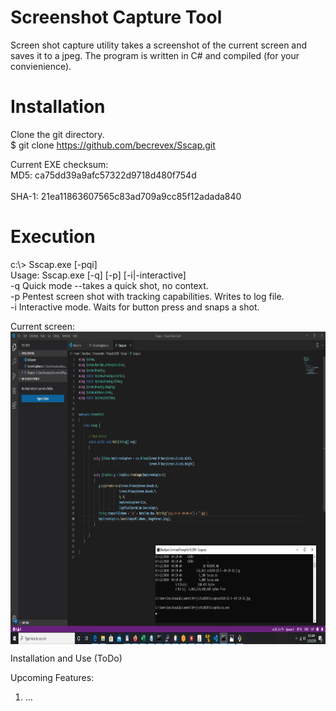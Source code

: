 # Screenshot Capture Tool

Screen shot capture utility takes a screenshot of the current screen and saves it to a jpeg. The program is written in C# and compiled (for your convienience).

# Installation
Clone the git directory.<br>
$ git clone https://github.com/becrevex/Sscap.git<br>

Current EXE checksum:<br>
   MD5: ca75dd39a9afc57322d9718d480f754d  <br>                           
   SHA-1: 21ea11863607565c83ad709a9cc85f12adada840<br>

# Execution
c:\\> Sscap.exe [-pqi]<br>
Usage: Sscap.exe [-q] [-p] [-i|-interactive]<br>
     -q     Quick mode --takes a quick shot, no context.<br>
     -p     Pentest screen shot with tracking capabilities. Writes to log file.<br>
     -i     Interactive mode.  Waits for button press and snaps a shot.<br>

Current screen:
<img align="center" src="https://github.com/becrevex/Sscap/blob/master/ss2020-22-3--04-20-23.jpg" width="700" height="500" />

Installation and Use (ToDo)

Upcoming Features:
   1) ...
